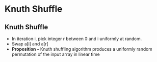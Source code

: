 # Knuth Shuffle

## Knuth Shuffle

- In iteration i, pick integer r between 0 and i uniformly at random.
- Swap a[i] and a[r]
- **Proposition -** Knuth shuffling algorithm produces a uniformly random permutation of the input array in linear time
